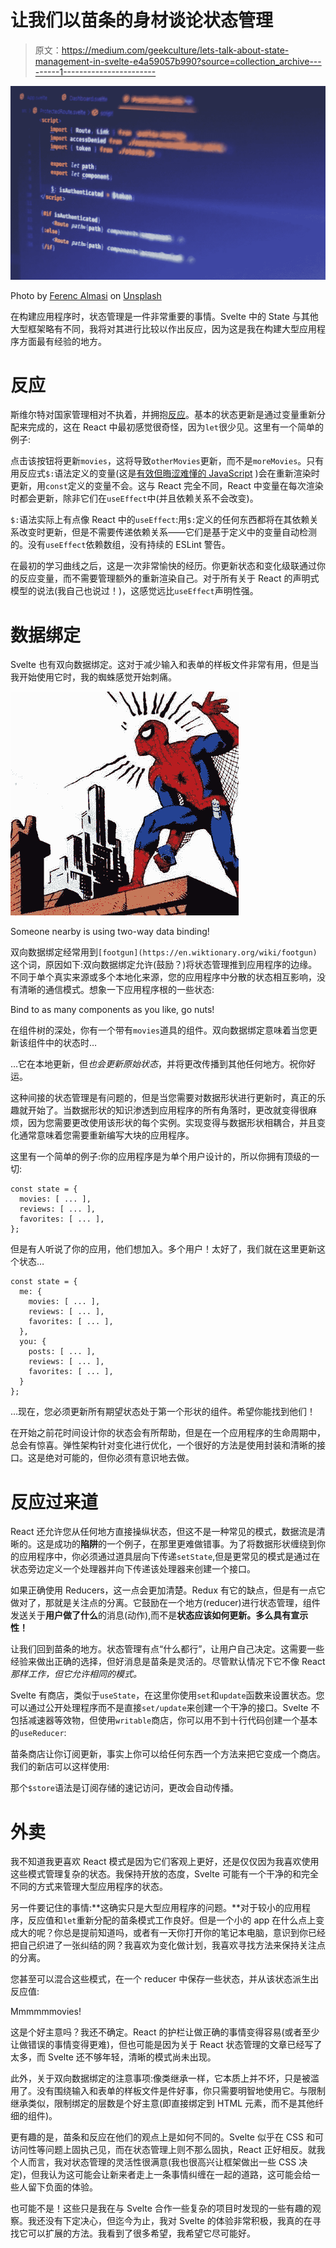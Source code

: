 # 让我们以苗条的身材谈论状态管理

> 原文：<https://medium.com/geekculture/lets-talk-about-state-management-in-svelte-e4a59057b990?source=collection_archive---------1----------------------->

![](img/e422c42e62acf7c7668773fab1af0d90.png)

Photo by [Ferenc Almasi](https://unsplash.com/@flowforfrank?utm_source=unsplash&utm_medium=referral&utm_content=creditCopyText) on [Unsplash](https://unsplash.com/s/photos/svelte?utm_source=unsplash&utm_medium=referral&utm_content=creditCopyText)

在构建应用程序时，状态管理是一件非常重要的事情。Svelte 中的 State 与其他大型框架略有不同，我将对其进行比较以作出反应，因为这是我在构建大型应用程序方面最有经验的地方。

# 反应

斯维尔特对国家管理相对不执着，并拥抱[反应](https://svelte.dev/tutorial/reactive-declarations)。基本的状态更新是通过变量重新分配来完成的，这在 React 中最初感觉很奇怪，因为`let`很少见。这里有一个简单的例子:

点击该按钮将更新`movies`，这将导致`otherMovies`更新，而不是`moreMovies`。只有用反应式`$:`语法定义的变量(这是[有效但晦涩难懂的 JavaScript](https://developer.mozilla.org/en-US/docs/Web/JavaScript/Reference/Statements/label) )会在重新渲染时更新，用`const`定义的变量不会。这与 React 完全不同，React 中变量在每次渲染时都会更新，除非它们在`useEffect`中(并且依赖关系不会改变)。

`$:`语法实际上有点像 React 中的`useEffect`:用`$:`定义的任何东西都将在其依赖关系改变时更新，但是不需要传递依赖关系——它们是基于定义中的变量自动检测的。没有`useEffect`依赖数组，没有持续的 ESLint 警告。

在最初的学习曲线之后，这是一次非常愉快的经历。你更新状态和变化级联通过你的反应变量，而不需要管理额外的重新渲染自己。对于所有关于 React 的声明式模型的说法(我自己也说过！)，这感觉远比`useEffect`声明性强。

# 数据绑定

Svelte 也有双向数据绑定。这对于减少输入和表单的样板文件非常有用，但是当我开始使用它时，我的蜘蛛感觉开始刺痛。

![](img/e5c3bfd7af4a06132dbea9d08457f229.png)

Someone nearby is using two-way data binding!

双向数据绑定经常用到`[footgun](https://en.wiktionary.org/wiki/footgun)`这个词，原因如下:双向数据绑定允许(鼓励？)将状态管理推到应用程序的边缘。不同于单个真实来源或多个本地化来源，您的应用程序中分散的状态相互影响，没有清晰的通信模式。想象一下应用程序根的一些状态:

Bind to as many components as you like, go nuts!

在组件树的深处，你有一个带有`movies`道具的组件。双向数据绑定意味着当您更新该组件中的状态时…

…它在本地更新，但*也会更新原始状态*，并将更改传播到其他任何地方。祝你好运。

这种间接的状态管理是有问题的，但是当您需要对数据形状进行更新时，真正的乐趣就开始了。当数据形状的知识渗透到应用程序的所有角落时，更改就变得很麻烦，因为您需要更改使用该形状的每个实例。实现变得与数据形状相耦合，并且变化通常意味着您需要重新编写大块的应用程序。

这里有一个简单的例子:你的应用程序是为单个用户设计的，所以你拥有顶级的一切:

```
const state = {
  movies: [ ... ],
  reviews: [ ... ],
  favorites: [ ... ],
};
```

但是有人听说了你的应用，他们想加入。多个用户！太好了，我们就在这里更新这个状态…

```
const state = {
  me: {
    movies: [ ... ],
    reviews: [ ... ],
    favorites: [ ... ],
  },
  you: {
    posts: [ ... ],
    reviews: [ ... ],
    favorites: [ ... ],
  }
};
```

…现在，您必须更新所有期望状态处于第一个形状的组件。希望你能找到他们！

在开始之前花时间设计你的状态会有所帮助，但是在一个应用程序的生命周期中，总会有惊喜。弹性架构针对变化进行优化，一个很好的方法是使用封装和清晰的接口。这是绝对可能的，但你必须有意识地去做。

# 反应过来道

React 还允许您从任何地方直接操纵状态，但这不是一种常见的模式，数据流是清晰的。这是成功的**陷阱**的一个例子，在那里更难做错事。为了将数据形状缠绕到你的应用程序中，你必须通过道具层向下传递`setState`,但是更常见的模式是通过在状态旁边定义一个处理器并向下传递该处理器来创建一个接口。

如果正确使用 Reducers，这一点会更加清楚。Redux 有它的缺点，但是有一点它做对了，那就是关注点的分离。它鼓励在一个地方(reducer)进行状态管理，组件发送关于**用户做了什么**的消息(动作),而不是**状态应该如何更新。多么具有宣示性！**

让我们回到苗条的地方。状态管理有点“什么都行”，让用户自己决定。这需要一些经验来做出正确的选择，但好消息是苗条是灵活的。尽管默认情况下它不像 React *那样工作，但它允许相同的模式。*

Svelte 有商店，类似于`useState`，在这里你使用`set`和`update`函数来设置状态。您可以通过公开处理程序而不是直接`set/update`来创建一个干净的接口。Svelte 不包括减速器等效物，但使用`writable`商店，你可以用不到十行代码创建一个基本的`useReducer`:

苗条商店让你订阅更新，事实上你可以给任何东西一个方法来把它变成一个商店。我们的新店可以这样使用:

那个`$store`语法是订阅存储的速记访问，更改会自动传播。

# 外卖

我不知道我更喜欢 React 模式是因为它们客观上更好，还是仅仅因为我喜欢使用这些模式管理复杂的状态。我保持开放的态度，Svelte 可能有一个干净的和完全不同的方式来管理大型应用程序的状态。

另一件要记住的事情:**这确实只是大型应用程序的问题。**对于较小的应用程序，反应值和`let`重新分配的苗条模式工作良好。但是一个小的 app 在什么点上变成大的呢？你总是提前知道吗，或者有一天你打开你的笔记本电脑，意识到你已经把自己织进了一张纠结的网？我喜欢为变化做计划，我喜欢寻找方法来保持关注点的分离。

您甚至可以混合这些模式，在一个 reducer 中保存一些状态，并从该状态派生出反应值:

Mmmmmmovies!

这是个好主意吗？我还不确定。React 的护栏让做正确的事情变得容易(或者至少让做错误的事情变得更难)，但也可能是因为关于 React 状态管理的文章已经写了太多，而 Svelte 还不够年轻，清晰的模式尚未出现。

此外，关于双向数据绑定的注意事项:像类继承一样，它本质上并不坏，只是被滥用了。没有围绕输入和表单的样板文件是件好事，你只需要明智地使用它。与限制继承类似，限制绑定的层数是个好主意(即直接绑定到 HTML 元素，而不是其他纤细的组件)。

更有趣的是，苗条和反应在他们的观点上是如何不同的。Svelte 似乎在 CSS 和可访问性等问题上固执己见，而在状态管理上则不那么固执，React 正好相反。就我个人而言，我对状态管理的灵活性很满意(我也很高兴让框架做出一些 CSS 决定)，但我认为这可能会让新来者走上一条事情纠缠在一起的道路，这可能会给一些人留下负面的体验。

也可能不是！这些只是我在与 Svelte 合作一些复杂的项目时发现的一些有趣的观察。我还没有下定决心，但迄今为止，我对 Svelte 的体验非常积极，我真的在寻找它可以扩展的方法。我看到了很多希望，我希望它尽可能好。